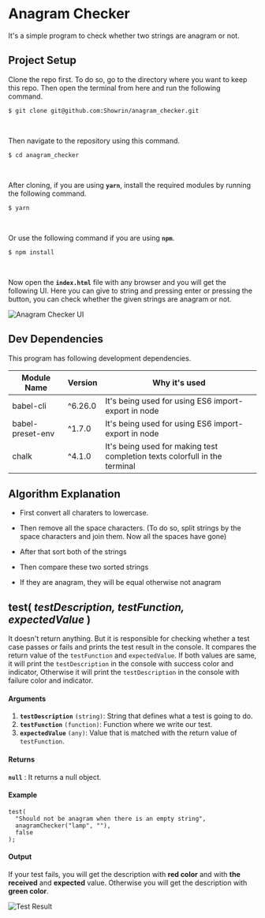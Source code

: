 # Anagram Checker

It's a simple program to check whether two strings are anagram or not.

## Project Setup

Clone the repo first. To do so, go to the directory where you want to keep this repo. Then open the terminal from here and run the following command.

```
$ git clone git@github.com:Showrin/anagram_checker.git
```

<br/>

Then navigate to the repository using this command.

```
$ cd anagram_checker
```

<br/>

After cloning, if you are using **`yarn`**, install the required modules by running the following command.

```
$ yarn
```

<br/>

Or use the following command if you are using **`npm`**.

```
$ npm install
```

<br/>

Now open the **`index.html`** file with any browser and you will get the following UI. Here you can give to string and pressing enter or pressing the button, you can check whether the given strings are anagram or not.

![Anagram Checker UI](https://i.imgur.com/ryHRyGD.png)

## Dev Dependencies

This program has following development dependencies.

| Module Name      | Version | Why it's used                                                              |
| ---------------- | ------- | -------------------------------------------------------------------------- |
| babel-cli        | ^6.26.0 | It's being used for using ES6 import-export in node                        |
| babel-preset-env | ^1.7.0  | It's being used for using ES6 import-export in node                        |
| chalk            | ^4.1.0  | It's being used for making test completion texts colorfull in the terminal |

## Algorithm Explanation

- First convert all charaters to lowercase.
- Then remove all the space characters. (To do so, split strings by the space characters and join them. Now all the spaces have gone)

- After that sort both of the strings
- Then compare these two sorted strings
- If they are anagram, they will be equal otherwise not anagram

## test( _testDescription, testFunction, expectedValue_ )

It doesn't return anything. But it is responsible for checking whether a test case passes or fails and prints the test result in the console. It compares the return value of the `testFunction` and `expectedValue`. If both values are same, it will print the `testDescription` in the console with success color and indicator, Otherwise it will print the `testDescription` in the console with failure color and indicator.

#### Arguments

1. **`testDescription`** `(string)`: String that defines what a test is going to do.
2. **`testFunction`** `(function)`: Function where we write our test.
3. **`expectedValue`** `(any)`: Value that is matched with the return value of `testFunction`.

#### Returns

**`null`** : It returns a null object.

#### Example

```
test(
  "Should not be anagram when there is an empty string",
  anagramChecker("lamp", ""),
  false
);
```

#### Output

If your test fails, you will get the description with **red color** and with **the received** and **expected** value. Otherwise you will get the description with **green color**.

![Test Result](https://i.imgur.com/lxWKN7t.png)
